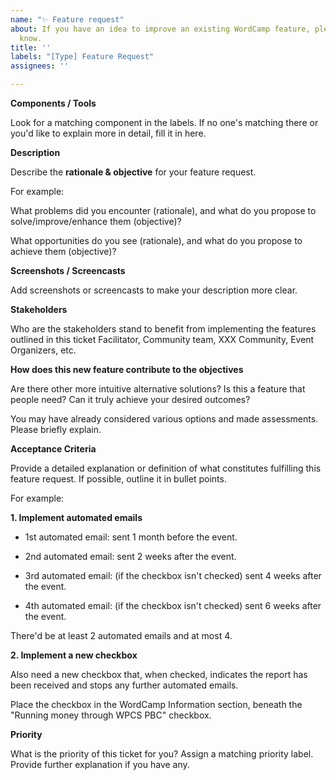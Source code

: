 ```yaml
---
name: "✨ Feature request"
about: If you have an idea to improve an existing WordCamp feature, please let us
  know.
title: ''
labels: "[Type] Feature Request"
assignees: ''

---
```


**Components / Tools**

Look for a matching component in the labels. If no one's matching there or you'd like to explain more in detail, fill it in here. 

**Description**

Describe the **rationale & objective** for your feature request. 

For example:

What problems did you encounter (rationale), and what do you propose to solve/improve/enhance them (objective)?

What opportunities do you see (rationale), and what do you propose to achieve them (objective)?

**Screenshots / Screencasts**

Add screenshots or screencasts to make your description more clear.

**Stakeholders**

Who are the stakeholders stand to benefit from implementing the features outlined in this ticket
Facilitator, Community team, XXX Community, Event Organizers, etc.

**How does this new feature contribute to the objectives** 

Are there other more intuitive alternative solutions? 
Is this a feature that people need? 
Can it truly achieve your desired outcomes? 

You may have already considered various options and made assessments. Please briefly explain.

**Acceptance Criteria**

Provide a detailed explanation or definition of what constitutes fulfilling this feature request. If possible, outline it in bullet points.

For example:

**1. Implement automated emails**

- 1st automated email: sent 1 month before the event.

- 2nd automated email: sent 2 weeks after the event.

- 3rd automated email: (if the checkbox isn't checked) sent 4 weeks after the event.

- 4th automated email: (if the checkbox isn't checked) sent 6 weeks after the event.

There'd be at least 2 automated emails and at most 4.

**2. Implement a new checkbox**

Also need a new checkbox that, when checked, indicates the report has been received and stops any further automated emails.

Place the checkbox in the WordCamp Information section, beneath the "Running money through WPCS PBC" checkbox.

**Priority**

What is the priority of this ticket for you? Assign a matching priority label.
Provide further explanation if you have any.
